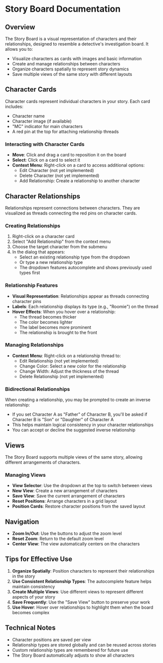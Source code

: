 # Story Board Documentation

## Overview

The Story Board is a visual representation of characters and their relationships, designed to resemble a detective's investigation board. It allows you to:

- Visualize characters as cards with images and basic information
- Create and manage relationships between characters
- Organize characters spatially to represent story dynamics
- Save multiple views of the same story with different layouts

## Character Cards

Character cards represent individual characters in your story. Each card includes:

- Character name
- Character image (if available)
- "MC" indicator for main characters
- A red pin at the top for attaching relationship threads

### Interacting with Character Cards

- **Move**: Click and drag a card to reposition it on the board
- **Select**: Click on a card to select it
- **Context Menu**: Right-click on a card to access additional options:
  - Edit Character (not yet implemented)
  - Delete Character (not yet implemented)
  - Add Relationship: Create a relationship to another character

## Character Relationships

Relationships represent connections between characters. They are visualized as threads connecting the red pins on character cards.

### Creating Relationships

1. Right-click on a character card
2. Select "Add Relationship" from the context menu
3. Choose the target character from the submenu
4. In the dialog that appears:
   - Select an existing relationship type from the dropdown
   - Or type a new relationship type
   - The dropdown features autocomplete and shows previously used types first

### Relationship Features

- **Visual Representation**: Relationships appear as threads connecting character pins
- **Labels**: Each relationship displays its type (e.g., "Roomie") on the thread
- **Hover Effects**: When you hover over a relationship:
  - The thread becomes thicker
  - The color becomes lighter
  - The label becomes more prominent
  - The relationship is brought to the front

### Managing Relationships

- **Context Menu**: Right-click on a relationship thread to:
  - Edit Relationship (not yet implemented)
  - Change Color: Select a new color for the relationship
  - Change Width: Adjust the thickness of the thread
  - Delete Relationship (not yet implemented)

### Bidirectional Relationships

When creating a relationship, you may be prompted to create an inverse relationship:

- If you set Character A as "Father" of Character B, you'll be asked if Character B is "Son" or "Daughter" of Character A
- This helps maintain logical consistency in your character relationships
- You can accept or decline the suggested inverse relationship

## Views

The Story Board supports multiple views of the same story, allowing different arrangements of characters.

### Managing Views

- **View Selector**: Use the dropdown at the top to switch between views
- **New View**: Create a new arrangement of characters
- **Save View**: Save the current arrangement of characters
- **Reset Positions**: Arrange characters in a grid layout
- **Position Cards**: Restore character positions from the saved layout

## Navigation

- **Zoom In/Out**: Use the buttons to adjust the zoom level
- **Reset Zoom**: Return to the default zoom level
- **Center View**: The view automatically centers on the characters

## Tips for Effective Use

1. **Organize Spatially**: Position characters to represent their relationships in the story
2. **Use Consistent Relationship Types**: The autocomplete feature helps maintain consistency
3. **Create Multiple Views**: Use different views to represent different aspects of your story
4. **Save Frequently**: Use the "Save View" button to preserve your work
5. **Use Hover**: Hover over relationships to highlight them when the board becomes complex

## Technical Notes

- Character positions are saved per view
- Relationship types are stored globally and can be reused across stories
- Custom relationship types are remembered for future use
- The Story Board automatically adjusts to show all characters
